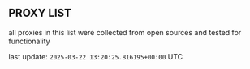 ## PROXY LIST

all proxies in this list were collected from open sources and tested for functionality

last update: `2025-03-22 13:20:25.816195+00:00` UTC